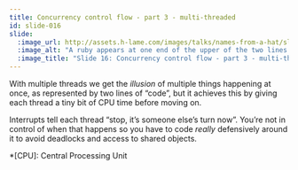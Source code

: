 ```yaml
---
title: Concurrency control flow - part 3 - multi-threaded
id: slide-016
slide:
  :image_url: http://assets.h-lame.com/images/talks/names-from-a-hat/slides/016.mp4
  :image_alt: "A ruby appears at one end of the upper of the two lines underneath the heading 'multiple threads', the ruby moves towards the other end of the line, but when a dice in a star appears, it jumps to the bottom line and proceeds along it. As more dices appear at random intervals the ruby flips between the two lines until it gets to the end; text: Concurrency control flow, Multiple Threads"
  :image_title: "Slide 16: Concurrency control flow - part 3 - multi-threaded"
---
```

With multiple threads we get the _illusion_ of multiple things happening at once, as represented by two lines of “code”, but it achieves this by giving each thread a tiny bit of CPU time before moving on.

Interrupts tell each thread “stop, it’s someone else’s turn now”.  You’re not in control of when that happens so you have to code _really_ defensively around it to avoid deadlocks and access to shared objects.

*[CPU]: Central Processing Unit
